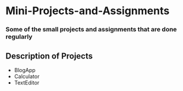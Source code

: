 # Mini-Projects-and-Assignments

### Some of the small projects and assignments that are done regularly


## Description of Projects
* BlogApp
* Calculator
* TextEditor
